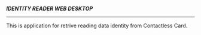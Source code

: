 <b> *IDENTITY READER WEB DESKTOP*</b>
 *  *  *  *  *
This is application for retrive reading data identity from Contactless Card. <br>
